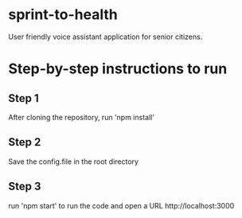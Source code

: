 # sprint-to-health

User friendly voice assistant application for senior citizens.

# Step-by-step instructions to run

## Step 1

After cloning the repository, run 'npm install'

## Step 2

Save the config.file in the root directory

## Step 3

run 'npm start' to run the code and open a URL http://localhost:3000